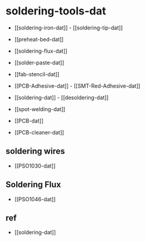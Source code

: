 
# soldering-tools-dat

- [[soldering-iron-dat]] - [[soldering-tip-dat]]

- [[preheat-bed-dat]]

- [[soldering-flux-dat]] 

- [[solder-paste-dat]]

- [[fab-stencil-dat]]

- [[PCB-Adhesive-dat]] - [[SMT-Red-Adhesive-dat]]

- [[soldering-dat]] - [[desoldering-dat]]
  
- [[spot-welding-dat]] 

- [[PCB-dat]]

- [[PCB-cleaner-dat]]


## soldering wires 

- [[PSO1030-dat]]



## Soldering Flux 

- [[PSO1046-dat]]


## ref 

- [[soldering-dat]]